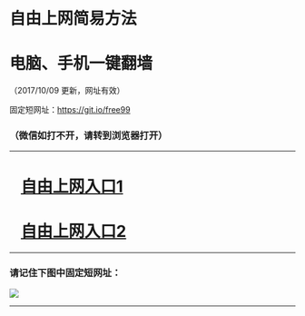 ﻿# 自由上网简易方法

# 电脑、手机一键翻墙

（2017/10/09 更新，网址有效）

固定短网址：https://git.io/free99

### （微信如打不开，请转到浏览器打开）


***





# &nbsp;&nbsp; <a href="http://ft3201813860.fwq-tz-1001.info/fwqtz01.html?t=10090012839 " target="_blank">自由上网入口1</a>
# &nbsp;&nbsp; <a href="http://ft590620311.fwq-tz-1002.info/fwqtz02.html?t=10090011352 " target="_blank">自由上网入口2</a>
***

### 请记住下图中固定短网址：

<img src="https://s3-us-west-2.amazonaws.com/fwq-1001/yjfq-20170905okok.png" /> 


***

